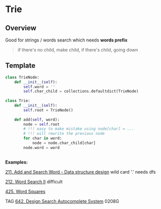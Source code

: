 # Trie

## Overview 

Good for strings / words search which needs __words prefix__

> if there's no child, make child, if there's child, going down

## Template
```python
class TrieNode:
    def __init__(self):
        self.word = ''
        self.char_child = collections.defaultdict(TrieNode)
        
class Trie:
    def __init__(self):
        self.root = TrieNode()
        
    def add(self, word):
        node = self.root
        # !!! easy to make mistake using node[char] = ...
        # !!! will rewrite the previous node
        for char in word:
            node = node.char_child[char]
        node.word = word
        
```

__Examples:__


[211. Add and Search Word - Data structure design](https://leetcode.com/problems/add-and-search-word-data-structure-design/)
wild card '.' needs dfs

[212. Word Search II](https://leetcode.com/problems/word-search-ii/)
difficult

[425. Word Squares](https://leetcode.com/problems/word-squares/)

TAG
[642. Design Search Autocomplete System](https://leetcode.com/problems/design-search-autocomplete-system/)
0208G
